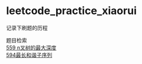 # leetcode_practice_xiaorui
记录下刷题的历程<br>

题目检索<br>
[559 n叉树的最大深度](https://github.com/sun10081/leetcode_practice_xiaorui/blob/main/problems/501_600/551_560/559_max_depth.py)
<br>
[594最长和谐子序列](https://github.com/sun10081/leetcode_practice_xiaorui/blob/main/problems/501_600/591_600/594_longest_harmonious_subsequence.py)
<br>

